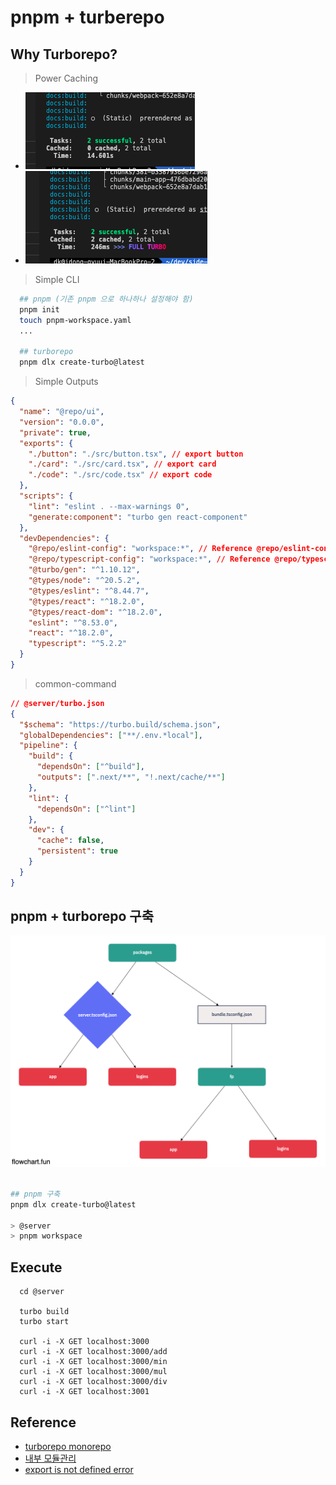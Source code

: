 # pnpm + turberepo

## Why Turborepo?

> Power Caching

- ![before](./pubilc/before.png)
- ![after](./pubilc/after.png)

> Simple CLI

```sh
  ## pnpm (기존 pnpm 으로 하나하나 설정해야 함)
  pnpm init
  touch pnpm-workspace.yaml
  ...

  ## turborepo
  pnpm dlx create-turbo@latest
```

> Simple Outputs

```json
{
  "name": "@repo/ui",
  "version": "0.0.0",
  "private": true,
  "exports": {
    "./button": "./src/button.tsx", // export button
    "./card": "./src/card.tsx", // export card
    "./code": "./src/code.tsx" // export code
  },
  "scripts": {
    "lint": "eslint . --max-warnings 0",
    "generate:component": "turbo gen react-component"
  },
  "devDependencies": {
    "@repo/eslint-config": "workspace:*", // Reference @repo/eslint-config
    "@repo/typescript-config": "workspace:*", // Reference @repo/typescript-config
    "@turbo/gen": "^1.10.12",
    "@types/node": "^20.5.2",
    "@types/eslint": "^8.44.7",
    "@types/react": "^18.2.0",
    "@types/react-dom": "^18.2.0",
    "eslint": "^8.53.0",
    "react": "^18.2.0",
    "typescript": "^5.2.2"
  }
}
```

> common-command

```json
// @server/turbo.json
{
  "$schema": "https://turbo.build/schema.json",
  "globalDependencies": ["**/.env.*local"],
  "pipeline": {
    "build": {
      "dependsOn": ["^build"],
      "outputs": [".next/**", "!.next/cache/**"]
    },
    "lint": {
      "dependsOn": ["^lint"]
    },
    "dev": {
      "cache": false,
      "persistent": true
    }
  }
}
```

## pnpm + turborepo 구축

![turborepo](./pubilc/turborepo.png)

```sh

## pnpm 구축
pnpm dlx create-turbo@latest

> @server
> pnpm workspace
```

## Execute

```
  cd @server

  turbo build
  turbo start

  curl -i -X GET localhost:3000
  curl -i -X GET localhost:3000/add
  curl -i -X GET localhost:3000/min
  curl -i -X GET localhost:3000/mul
  curl -i -X GET localhost:3000/div
  curl -i -X GET localhost:3001
```

## Reference

- <a href="https://turbo.build/repo/docs/core-concepts/monorepos"> turborepo monorepo </a>
- <a href="https://turbo.build/repo/docs/handbook/publishing-packages"> 내부 모듈관리 </a>
- <a href="https://stackoverflow.com/questions/43042889/typescript-referenceerror-exports-is-not-defined"> export is not defined error </a>
